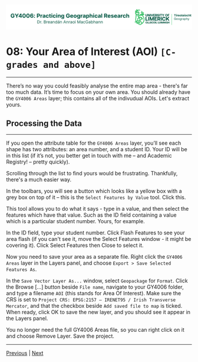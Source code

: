 ![UL Geography logo](../assets/images/GY4006_logo.png)

# 08: Your Area of Interest (AOI) ```[C-grades and above]```
___

There’s no way you could feasibly analyse the entire map area - there's far too much data. It’s time to focus on your own area. You should already have the ```GY4006 Areas``` layer; this contains all of the indivudual AOIs. Let's extract yours.

## Processing the Data
___

If you open the attribute table for the ```GY4006 Areas``` layer, you’ll see each shape has two attributes: an area number, and a student ID. Your ID will be in this list (if it’s not, you better get in touch with me – and Academic Registry! – pretty quickly). 

Scrolling through the list to find yours would be frustrating. Thankfully, there's a much easier way.

In the toolbars, you will see a button which looks like a yellow box with a grey box on top of it – this is the ```Select Features by Value``` tool. Click this.

This tool allows you to do what it says - type in a value, and then select the features which have that value. Such as the ID field containing a value which is a particular student number. Yours, for example.

In the ID field, type your student number. Click Flash Features to see your area flash (if you can't see it, move the Select Features window - it might be covering it). Click Select Features then Close to select it.

Now you need to save your area as a separate file. Right click the ```GY4006 Areas``` layer in the Layers panel, and choose ```Export > Save Selected Features As```. 

In the ```Save Vector Layer As...``` window, select ```Geopackage``` for ```Format```. Click the Browse […] button beside ```File name```, navigate to your GY4006 folder, and type a filename ```AOI``` (this stands for Area Of Interest). Make sure the CRS is set to ```Project CRS: EPSG:2157 – IRENET95 / Irish Transverse Mercator```, and that the checkbox beside ```Add saved file to map``` is ticked. When ready, click OK to save the new layer, and you should see it appear in the Layers panel. 

You no longer need the full GY4006 Areas file, so you can right click on it and choose Remove Layer. Save the project.


___
[Previous](./07_river_symbology.md) | [Next](./09_AOI_symbology.md)